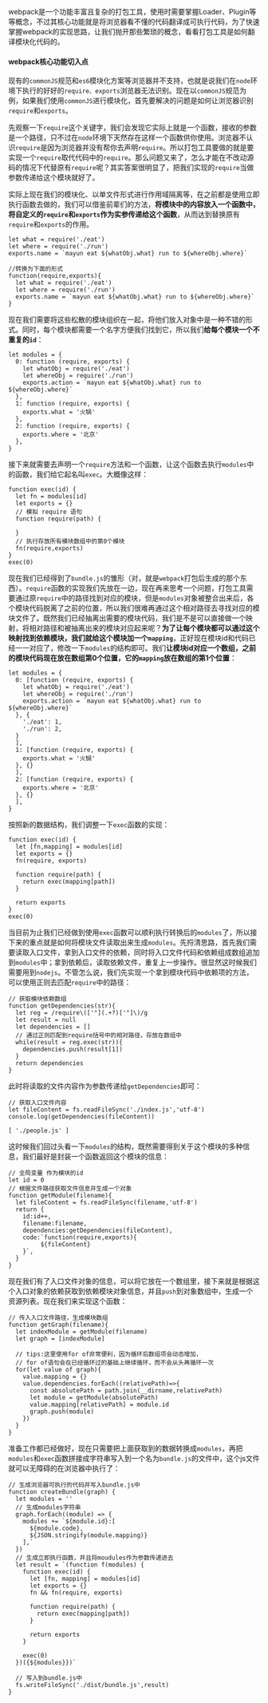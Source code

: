 
webpack是一个功能丰富且复杂的打包工具，使用时需要掌握Loader、Plugin等等概念，不过其核心功能就是将浏览器看不懂的代码翻译成可执行代码，为了快速掌握webpack的实现思路，让我们抛开那些繁琐的概念，看看打包工具是如何翻译模块化代码的。


#### webpack核心功能切入点
现有的`commonJS`规范和`es6`模块化方案等浏览器并不支持，也就是说我们在`node`环境下执行的好好的`require、exports`浏览器无法识别。现在以`commonJS`规范为例，如果我们使用`commonJS`进行模块化，首先要解决的问题是如何让浏览器识别`require`和`exports`。

先观察一下`require`这个关键字，我们会发现它实际上就是一个函数，接收的参数是一个路径，只不过在`node`环境下天然存在这样一个函数供你使用。浏览器不认识`require`是因为浏览器并没有帮你去声明`require`。所以打包工具要做的就是要实现一个`require`取代代码中的`require`。那么问题又来了，怎么才能在不改动源码的情况下代替原有`require`呢？其实答案很明显了，把我们实现的`require`当做参数传递给这个模块就好了。

实际上现在我们的模块化、以单文件形式进行作用域隔离等，在之前都是使用立即执行函数去做的，我们可以借鉴前辈们的方法，**将模块中的内容放入一个函数中，将自定义的`require`和`exports`作为实参传递给这个函数**，从而达到替换原有`require`和`exports`的作用。
```
let what = require('./eat')
let where = require('./run')
exports.name = `mayun eat ${whatObj.what} run to ${whereObj.where}`

//转换为下面的形式
function(require,exports){
  let what = require('./eat')
  let where = require('./run')
  exports.name = `mayun eat ${whatObj.what} run to ${whereObj.where}`
}
```
现在我们需要将这些松散的模块组织在一起，将他们放入对象中是一种不错的形式。同时，每个模块都需要一个名字方便我们找到它，所以我们**给每个模块一个不重复的`id`**：
```
let modules = {
  0: function (require, exports) {
    let whatObj = require('./eat')
    let whereObj = require('./run')
    exports.action = `mayun eat ${whatObj.what} run to ${whereObj.where}`
  },
  1: function (require, exports) {
    exports.what = '火锅'
  },
  2: function (require, exports) {
    exports.where = '北京'
  },
}
```
接下来就需要去声明一个`require`方法和一个函数，让这个函数去执行`modules`中的函数，我们给它起名叫`exec`。大概像这样：
```
function exec(id) {
  let fn = modules[id]
  let exports = {}
  // 模拟 require 语句
  function require(path) {

  }
  // 执行存放所有模块数组中的第0个模块
  fn(require,exports)
}
exec(0)
```
现在我们已经得到了`bundle.js`的雏形（对，就是`webpack`打包后生成的那个东西）。`require`函数的实现我们先放在一边，现在再来思考一个问题，打包工具需要通过原`require`中的路径找到对应的模块，但是`modules`对象被整合出来后，各个模块代码脱离了之前的位置，所以我们很难再通过这个相对路径去寻找对应的模块文件了。既然我们已经抽离出需要的模块代码，我们是不是可以直接做一个映射，将相对路径和被抽离出来的模块对应起来呢？**为了让每个模块都可以通过这个映射找到依赖模块，我们就给这个模块加一个`mapping`**，正好现在模块id和代码已经一一对应了，修改一下`modules`的结构即可。我们**让模块id对应一个数组，之前的模块代码现在放在数组第0个位置，它的`mapping`放在数组的第1个位置**：
```
let modules = {
  0: [function (require, exports) {
    let whatObj = require('./eat')
    let whereObj = require('./run')
    exports.action = `mayun eat ${whatObj.what} run to ${whereObj.where}`
  }, {
    './eat': 1,
    './run': 2,
  }
  ],
  1: [function (require, exports) {
    exports.what = '火锅'
  }, {}
  ],
  2: [function (require, exports) {
    exports.where = '北京'
  }, {}
  ],
}
```
按照新的数据结构，我们调整一下`exec`函数的实现：
```
function exec(id) {
  let [fn,mapping] = modules[id]
  let exports = {}
  fn(require, exports)

  function require(path) {
    return exec(mapping[path])
  }

  return exports
}
exec(0)
```
当目前为止我们已经做到使用`exec`函数可以顺利执行转换后的`modules`了，所以接下来的重点就是如何将模块文件读取出来生成`modules`。先捋清思路，首先我们需要读取入口文件，拿到入口文件的依赖，同时将入口文件代码和依赖组成数组追加到`modules`中；拿到依赖后，读取依赖文件，重复上一步操作。很显然这时候我们需要用到`nodejs`。不管怎么说，我们先实现一个拿到模块代码中依赖项的方法，可以使用正则去匹配`require`中的路径：
```
// 获取模块依赖数组
function getDependencies(str){
  let reg = /require\(['"](.+?)['"]\)/g
  let result = null
  let dependencies = []
  // 通过正则匹配到require括号中的相对路径，存放在数组中
  while(result = reg.exec(str)){
    dependencies.push(result[1])
  }
  return dependencies
}
```
此时将读取的文件内容作为参数传递给`getDependencies`即可：
```
// 获取入口文件内容
let fileContent = fs.readFileSync('./index.js','utf-8')
console.log(getDependencies(fileContent))

[ './people.js' ]
```
这时候我们回过头看一下`modules`的结构，既然需要得到关于这个模块的多种信息，我们最好是封装一个函数返回这个模块的信息：
```
// 全局变量 作为模块的id
let id = 0
// 根据文件路径获取文件信息并生成一个对象
function getModule(filename){
  let fileContent = fs.readFileSync(filename,'utf-8')
  return {
    id:id++,
    filename:filename,
    dependencies:getDependencies(fileContent),
    code:`function(require,exports){
         ${fileContent}
    }`,
  }
}
```
现在我们有了入口文件对象的信息，可以将它放在一个数组里，接下来就是根据这个入口对象的依赖获取到依赖模块对象信息，并且`push`到对象数组中，生成一个资源列表。现在我们来实现这个函数：
```
// 传入入口文件路径，生成模块数组
function getGraph(filename){
  let indexModule = getModule(filename)
  let graph = [indexModule]

  // tips:这里使用for of非常便利，因为循环后数组项会动态增加，
  // for of语句会在已经循环过的基础上继续循环，而不会从头再循环一次
  for(let value of graph){
    value.mapping = {}
    value.dependencies.forEach((relativePath)=>{
      const absolutePath = path.join(__dirname,relativePath)
      let module = getModule(absolutePath)
      value.mapping[relativePath] = module.id
      graph.push(module)
    })
  }
}
```
准备工作都已经做好，现在只需要把上面获取到的数据转换成`modules`，再把`modules`和`exec`函数拼接成字符串写入到一个名为`bundle.js`的文件中，这个js文件就可以无障碍的在浏览器中执行了：
```
// 生成浏览器可执行的代码并写入bundle.js中
function createBundle(graph) {
  let modules = ''
  // 生成modules字符串
  graph.forEach((module) => {
    modules += `${module.id}:[
      ${module.code},
      ${JSON.stringify(module.mapping)}
    ],`
  })
  // 生成立即执行函数，并且将moudules作为参数传递进去
  let result = `(function f(modules) {
    function exec(id) {
      let [fn, mapping] = modules[id]
      let exports = {}
      fn && fn(require, exports)

      function require(path) {
        return exec(mapping[path])
      }

      return exports
    }

    exec(0)
  })({${modules}})`

  // 写入到bundle.js中
  fs.writeFileSync('./dist/bundle.js',result)
}
```